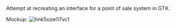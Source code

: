 Attempt at recreating an interface for a point of sale system in GTK. 

Mockup:
![hnk5ozei17vc1](https://github.com/vancha/GTKPOS/assets/9658702/145e44b9-e493-4f59-804d-7cc2057d51b4)
